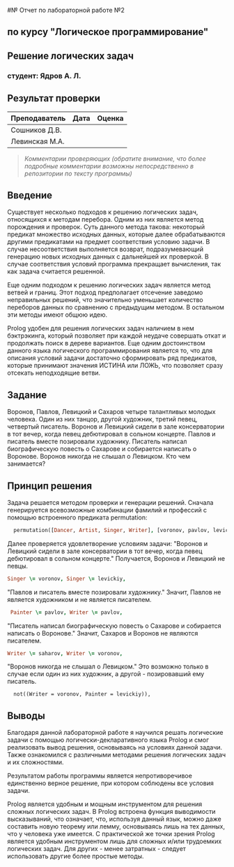 #№ Отчет по лабораторной работе №2
## по курсу "Логическое программирование"

## Решение логических задач

### студент: Ядров А. Л.

## Результат проверки

| Преподаватель     | Дата         |  Оценка       |
|-------------------|--------------|---------------|
| Сошников Д.В. |              |               |
| Левинская М.А.|              |               |

> *Комментарии проверяющих (обратите внимание, что более подробные комментарии возможны непосредственно в репозитории по тексту программы)*


## Введение

Существует несколько подходов к решению логических задач, относящихся к методам перебора. Одним из них является метод порождения и проверок. Суть данного метода такова: некоторый предикат множество исходных данных, которые далее обрабатываются другими предикатами на предмет соответствия условию задачи. В случае несоответствия выполняется возврат, подразумевающий генерацию новых исходных данных с дальнейшей их проверкой. В случае соответствия условий программа прекращает вычисления, так как задача считается решенной.

Еще одним подходом к решению логических задач является метод ветвей и границ. Этот подход предполагает отсечение заведомо неправильных решений, что значительно уменьшает количество переборов данных по сравнению с предыдущим методом. В остальном эти методы имеют общюю идею.

Prolog удобен для решения логических задач наличием в нем бэктрэкинга, который позволяет при каждой неудаче совершать откат и продолжать поиск в дереве вариантов. Еще одним достоинством данного языка логического программирования является то, что для описания условий задачи достаточно сформировать ряд предикатов, которые принимают значения ИСТИНА или ЛОЖЬ, что позволяет сразу отсекать неподходящие ветви.
## Задание

Воронов, Павлов, Левицкий и Сахаров четыре талантливых молодых человека. Один из них танцор, другой художник, третий певец, четвертый писатель. Воронов и Левицкий сидели в зале консерватории в тот вечер, когда певец дебютировал в сольном концерте. Павлов и писатель вместе позировали художнику. Писатель написал биографическую повесть о Сахарове и собирается написать о Воронове. Воронов никогда не слышал о Левицком. Кто чем занимается?
## Принцип решения

Задача решается методом проверки и генерации решений. Сначала генерируется всевозможные комбинации фамилий и профессий с помощью встроенного предиката permutation:

```prolog
  permutation([Dancer, Artist, Singer, Writer], [voronov, pavlov, levickiy, saharov]),
```
Далее проверяется удовлетворение условиям задачи:
"Воронов и Левицкий сидели в зале консерватории в тот вечер, когда певец дебютировал в сольном концерте." Получается, Воронов и Левицкий не певцы.
```prolog
Singer \= voronov, Singer \= levickiy,
```
"Павлов и писатель вместе позировали художнику." Значит, Павлов не является художником и не является писателем.
```prolog
 Painter \= pavlov, Writer \= pavlov,
 ```
"Писатель написал биографическую повесть о Сахарове и собирается написать о Воронове." Значит, Сахаров и Воронов не являются писателем.

```prolog
Writer \= saharov, Writer \= voronov,
```
"Воронов никогда не слышал о Левицком." Это возможно только в случае если один из них художник, а другой - позировавший ему писатель.

```not((Painter = voronov, Writer = levickiy)),
  not((Writer = voronov, Painter = levickiy)),
  ```
## Выводы

Благодаря данной лабораторной работе я научился решать логические задачи с помощью логически-декларативного языка Prolog и смог реализовать вывод решения, основываясь на условиях данной задачи. Также ознакомился с различными методами решения логических задач и их сложностями.

Результатом работы программы является непротиворечивое единственно верное решение, при котором соблюдены все условия задачи.

Prolog является удобным и мощным инструментом для решения сложных логических задач. В Prolog встроена функция выводимости высказываний, что означает, что, используя данный язык, можно даже составить новую теорему или лемму, основываясь лишь на тех данных, что у человека уже имеется. С практической же точки зрения Prolog является удобным инструментом лишь для сложных и/или трудоемких логических задач. Для других - менее затратных - следует использовать другие более простые методы.



